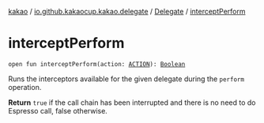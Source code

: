 [kakao](../../index.md) / [io.github.kakaocup.kakao.delegate](../index.md) / [Delegate](index.md) / [interceptPerform](./intercept-perform.md)

# interceptPerform

`open fun interceptPerform(action: `[`ACTION`](index.md#ACTION)`): `[`Boolean`](https://kotlinlang.org/api/latest/jvm/stdlib/kotlin/-boolean/index.html)

Runs the interceptors available for the given delegate during the `perform` operation.

**Return**
`true` if the call chain has been interrupted and there is no need to do Espresso call,
    false otherwise.

